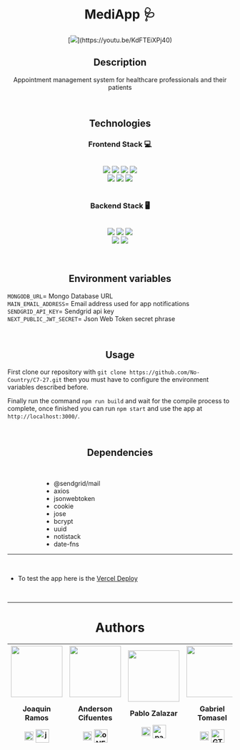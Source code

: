 <h1 align="center">MediApp 🩺</h1>
<p align="center">
    [<img src="https://user-images.githubusercontent.com/84481967/197835019-ad81b6c2-3965-45ef-95cb-ab3be80ec108.png">](https://youtu.be/KdFTEiXPj40)
</p>

<h2 align="center"> Description </h2>

<p align="center">
    Appointment management system for healthcare professionals and their patients
</p>

<br>

<h2 align="center"> Technologies </h2>

<h3 align="center"> Frontend Stack 💻 </h3>

<br>

<div align="center">
<img src="https://img.shields.io/badge/next.js-000000?style=for-the-badge&logo=nextdotjs&logoColor=white"/>
<img src="https://img.shields.io/badge/React-20232A?style=for-the-badge&logo=react&logoColor=61DAFB" />
<img src="https://img.shields.io/badge/Material%20Ui-007FFF?style=for-the-badge&logo=mui&logoColor=white" />
<img src="https://img.shields.io/badge/Redux-593D88?style=for-the-badge&logo=redux&logoColor=white" />
</div>
<div align="center">
<img src="https://img.shields.io/badge/HTML5-E34F26?style=for-the-badge&logo=html5&logoColor=white" />
<img src="https://img.shields.io/badge/CSS3-1572B6?style=for-the-badge&logo=css3&logoColor=white" />
<img src="https://img.shields.io/badge/JavaScript-323330?style=for-the-badge&logo=javascript&logoColor=F7DF1E" />
</div>

<br>

<h3 align="center"> Backend Stack 🖥 </h3>

<br>

<div align="center">
<img src="https://img.shields.io/badge/Node%20js-339933?style=for-the-badge&logo=nodedotjs&logoColor=white" />
<img src="https://img.shields.io/badge/Express%20js-000000?style=for-the-badge&logo=express&logoColor=white"/>
<img src="https://img.shields.io/badge/MongoDB-4EA94B?style=for-the-badge&logo=mongodb&logoColor=white" />
</div>
<div align="center">
<img src="https://img.shields.io/badge/Vercel-000000?style=for-the-badge&logo=vercel&logoColor=white" />  
<img src="https://img.shields.io/badge/JWT-000000?style=for-the-badge&logo=JSON%20web%20tokens&logoColor=white" />
</div>

<br>
<br>

<div align="center">
<h2>Environment variables</h2>
</div>

`MONGODB_URL`= Mongo Database URL<br>
`MAIN_EMAIL_ADDRESS`= Email address used for app notifications<br>
`SENDGRID_API_KEY`= Sendgrid api key<br>
`NEXT_PUBLIC_JWT_SECRET`= Json Web Token secret phrase


<br>

<div align="center">
<h2>Usage</h2>
</div>

First clone our repository with `git clone https://github.com/No-Country/C7-27.git` then you must have to configure the environment variables described before.
&nbsp;

Finally run the command `npm run build` and wait for the compile process to complete, once finished you can run `npm start` and use the app at `http://localhost:3000/`.

<br>

<div align="center">
<h2>Dependencies</h2>
</div>

<br>

<dl>
    <dd>
        <dl>
            <dd>
                <ul>
                    <li>@sendgrid/mail</li>
                    <li>axios</li>
                    <li>jsonwebtoken</li>
                    <li>cookie</li>
                    <li>jose</li>
                    <li>bcrypt</li>
                    <li>uuid</li>
                    <li>notistack</li>
                    <li>date-fns</li>
                </ul>
            </dd>
        </dl>
    </dd>
</dl>

---

<br>

* To test the app here is the [Vercel Deploy](https://mediapp-blush.vercel.app)

<br>

---

<h1 align="center"> Authors </h1>

<div align="center">

| [<img src="https://github.com/joardev.png?size=115" width="115">](https://github.com/joardev)<br><p>Joaquin Ramos</p><a href="https://www.linkedin.com/in/joardev/" rel="nofollow"><img align="center" src="https://raw.githubusercontent.com/rahuldkjain/github-profile-readme-generator/master/src/images/icons/Social/linked-in-alt.svg" alt="https://www.linkedin.com/in/joardev/" height="20" width="20" style="max-width: 100%;"></a>&nbsp;<a href="https://github.com/joardev" rel="nofollow"><img align="center" src="https://animejs.com/documentation/assets/img/icons/icon-github.svg" alt="joardev" height="30" width="30" style="max-width: 100%;"></a> | [<img  src="https://github.com/oNEOBYTEo.png?size=115" width="115">](https://github.com/oNEOBYTEo)<br><p>Anderson Cifuentes</p><a href="https://www.linkedin.com/in/anderson-cifuentes-b380a7231" rel="nofollow"><img align="center" src="https://raw.githubusercontent.com/rahuldkjain/github-profile-readme-generator/master/src/images/icons/Social/linked-in-alt.svg" alt="https://www.linkedin.com/in/&anderson-cifuentes-b380a7231" height="20" width="20" style="max-width: 100%;"></a>&nbsp;<a href="https://github.com/oNEOBYTEo" rel="nofollow"><img align="center" src="https://animejs.com/documentation/assets/img/icons/icon-github.svg" alt="oNEOBYTEo" height="30" width="30" style="max-width: 100%;"></a> | [<img  src="https://github.com/pablo-zalazar.png?size=115" width="115">](https://github.com/pablo-zalazar)<br><p>Pablo Zalazar</p><a href="https://www.linkedin.com/in/pablozalazar/" rel="nofollow"><img align="center" src="https://raw.githubusercontent.com/rahuldkjain/github-profile-readme-generator/master/src/images/icons/Social/linked-in-alt.svg" alt="https://www.linkedin.com/in/pablozalazar/" height="20" width="20" style="max-width: 100%;"></a>&nbsp;<a href="https://github.com/pablo-zalazar" rel="nofollow"><img align="center" src="https://animejs.com/documentation/assets/img/icons/icon-github.svg" alt="pablo-zalazar" height="30" width="30" style="max-width: 100%;"></a> | [<img  src="https://github.com/GTomasel.png?size=115" width="115">](https://github.com/GTomasel)<br><p>Gabriel Tomasel</p><a href="https://www.linkedin.com/in/gabrieltomasel/" rel="nofollow"><img align="center" src="https://raw.githubusercontent.com/rahuldkjain/github-profile-readme-generator/master/src/images/icons/Social/linked-in-alt.svg" alt="https://www.linkedin.com/in/gabrieltomasel/" height="20" width="20" style="max-width: 100%;"></a>&nbsp;<a href="https://github.com/GTomasel" rel="nofollow"><img align="center" src="https://animejs.com/documentation/assets/img/icons/icon-github.svg" alt="GTomasel" height="30" width="30" style="max-width: 100%;"></a> |
| :------------------------------------------------------------------------------------------------------------------------------------------------------------------------------------------------------------------------------------------------------------------------------------------------------------------------------------------------------------------------------------------------------------------------------------------------------------------------------------------------------------------------------------------------------------------------------------------------------------------------------------------------------------------: | :-------------------------------------------------------------------------------------------------------------------------------------------------------------------------------------------------------------------------------------------------------------------------------------------------------------------------------------------------------------------------------------------------------------------------------------------------------------------------------------------------------------------------------------------------------------------------------------------------------------------------------------------------------------------------------------------------------------------------: | :-----------------------------------------------------------------------------------------------------------------------------------------------------------------------------------------------------------------------------------------------------------------------------------------------------------------------------------------------------------------------------------------------------------------------------------------------------------------------------------------------------------------------------------------------------------------------------------------------------------------------------------------------------------------------------------------------------: | :---------------------------------------------------------------------------------------------------------------------------------------------------------------------------------------------------------------------------------------------------------------------------------------------------------------------------------------------------------------------------------------------------------------------------------------------------------------------------------------------------------------------------------------------------------------------------------------------------------------------------------------------------------------------------------------: |

</div>
